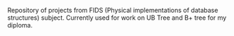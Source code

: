 Repository of projects from FIDS (Physical implementations of database structures) subject.
Currently used for work on UB Tree and B+ tree for my diploma.
